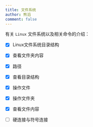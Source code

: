 ```yaml
---
title: 文件系统
author: 熊滔
comment: false
---
```


有关 `Linux` 文件系统以及相关命令的介绍：

- [x] Linux文件系统目录结构
- [x] 查看文件夹内容
- [x] 路径
- [x] 查看目录结构
- [x] 操作文件
- [x] 操作文件夹
- [x] 查看文件内容
- [ ] 硬连接与符号连接

